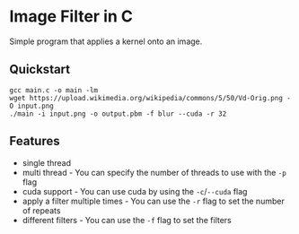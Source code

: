 # Image Filter in C

Simple program that applies a kernel onto an image.

## Quickstart

```console
gcc main.c -o main -lm
wget https://upload.wikimedia.org/wikipedia/commons/5/50/Vd-Orig.png -O input.png
./main -i input.png -o output.pbm -f blur --cuda -r 32
```

## Features

* single thread
* multi thread - You can specify the number of threads to use with the `-p`
  flag
* cuda support - You can use cuda by using the `-c`/`--cuda` flag
* apply a filter multiple times - You can use the `-r` flag to set the number
  of repeats
* different filters - You can use the `-f` flag to set the filters
